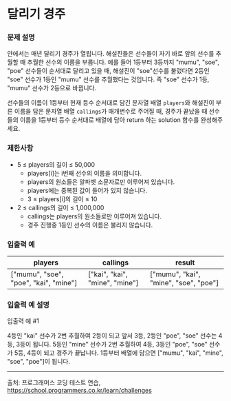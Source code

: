 # 달리기 경주

### 문제 설명

얀에서는 매년 달리기 경주가 열립니다. 해설진들은 선수들이 자기 바로 앞의 선수를 추월할 때 추월한 선수의 이름을 부릅니다. 예를 들어 1등부터 3등까지 "mumu", "soe", "poe" 선수들이 순서대로 달리고
있을 때, 해설진이 "soe"선수를 불렀다면 2등인 "soe" 선수가 1등인 "mumu" 선수를 추월했다는 것입니다. 즉 "soe" 선수가 1등, "mumu" 선수가 2등으로 바뀝니다.

선수들의 이름이 1등부터 현재 등수 순서대로 담긴 문자열 배열 `players`와 해설진이 부른 이름을 담은 문자열 배열 `callings`가 매개변수로 주어질 때, 경주가 끝났을 때 선수들의 이름을 1등부터 등수
순서대로 배열에 담아 return 하는 solution 함수를 완성해주세요.

### 제한사항

- 5 ≤ players의 길이 ≤ 50,000
    - players[i]는 i번째 선수의 이름을 의미합니다.
    - players의 원소들은 알파벳 소문자로만 이루어져 있습니다.
    - players에는 중복된 값이 들어가 있지 않습니다.
    - 3 ≤ players[i]의 길이 ≤ 10
- 2 ≤ callings의 길이 ≤ 1,000,000
    - callings는 players의 원소들로만 이루어져 있습니다.
    - 경주 진행중 1등인 선수의 이름은 불리지 않습니다.

### 입출력 예

| players                               | callings                       | result                                |
|---------------------------------------|--------------------------------|---------------------------------------|
| ["mumu", "soe", "poe", "kai", "mine"] | ["kai", "kai", "mine", "mine"] | ["mumu", "kai", "mine", "soe", "poe"] |

### 입출력 예 설명

입출력 예 #1

4등인 "kai" 선수가 2번 추월하여 2등이 되고 앞서 3등, 2등인 "poe", "soe" 선수는 4등, 3등이 됩니다. 5등인 "mine" 선수가 2번 추월하여 4등, 3등인 "poe", "soe" 선수가
5등, 4등이 되고 경주가 끝납니다. 1등부터 배열에 담으면 ["mumu", "kai", "mine", "soe", "poe"]이 됩니다.

---

출처: 프로그래머스 코딩 테스트 연습, https://school.programmers.co.kr/learn/challenges
